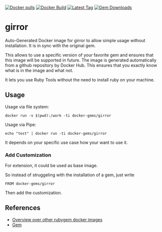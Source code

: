 [![Docker pulls](https://img.shields.io/docker/pulls/rubygem/girror.svg)](https://hub.docker.com/r/rubygem/girror/)
[![Docker Build](https://img.shields.io/docker/automated/rubygem/girror.svg)](https://hub.docker.com/r/rubygem/girror/)
[![Latest Tag](https://img.shields.io/github/tag/docker-rubygem/girror.svg)](https://hub.docker.com/r/rubygem/girror/)
[![Gem Downloads](https://img.shields.io/gem/dt/girror.svg)](https://rubygems.org/gems/girror/)
# girror

Auto-Generated Docker image for girror to allow simple usage without installation.
It is in sync with the original gem.

This allows to use a specific version of your favorite gem and ensures that this image will be supported in future.
The image is generated automatically from a github repository by Docker Hub.
This ensures that you exactly know what is in the image and what not.

It lets you use Ruby Tools without the need to install ruby on your machine.

## Usage

Usage via file system:

`docker run -v $(pwd):/work -ti docker-gems/girror`

Usage via Pipe:

`echo "test" | docker run -ti docker-gems/girror`

It depends on your specific use case how your want to use it.

### Add Customization

For extension, it could be used as base image.

So instead of struggeling with the installation of a gem, just write

`FROM docker-gems/girror`

Then add the customization.

## References

 - [Overview over other rubygem docker images](https://github.com/thinkbot/docker-rubygem)
 - [Gem](https://rubygems.org/gems/girror/)
